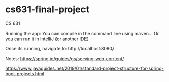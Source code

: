 # cs631-final-project
CS 631


Running the app:
You can compile in the command line using maven...
Or you can run it in IntelliJ (or another IDE)

Once its running, navigate to:
http://localhost:8080/

Notes:
https://spring.io/guides/gs/serving-web-content/

https://www.javaguides.net/2019/01/standard-project-structure-for-spring-boot-projects.html
